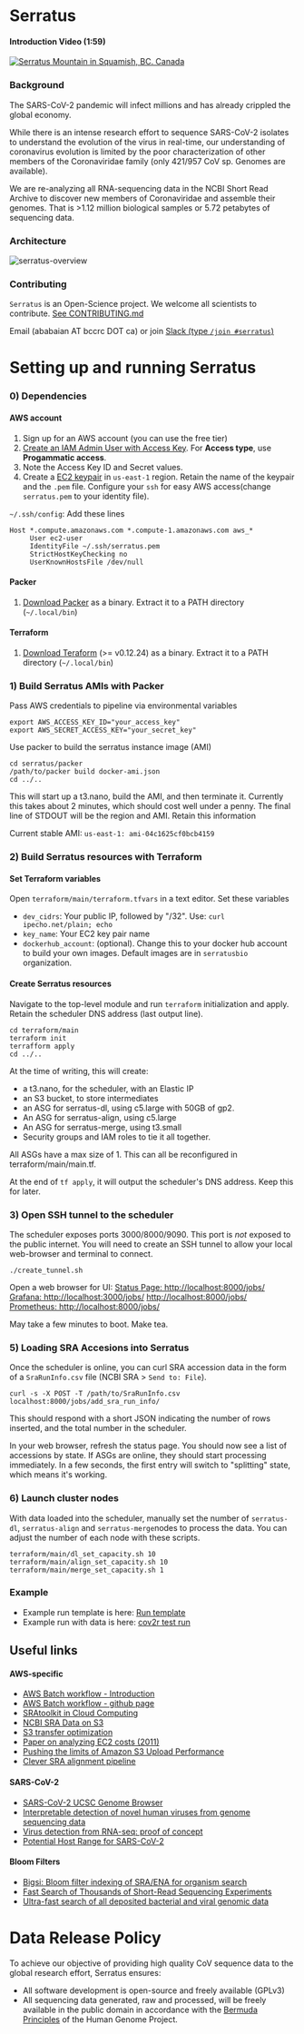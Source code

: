 # Serratus

#### Introduction Video (1:59)
[![Serratus Mountain in Squamish, BC. Canada](img/logo/splash_play.png)](https://youtu.be/MtZk7JEOzus)

### Background
The SARS-CoV-2 pandemic will infect millions and has already crippled the global economy. 

While there is an intense research effort to sequence SARS-CoV-2 isolates to understand the evolution of the virus in real-time, our understanding of coronavirus evolution is limited by the poor characterization of other members of the Coronaviridae family (only 421/957 CoV sp. Genomes are available).

We are re-analyzing all RNA-sequencing data in the NCBI Short Read Archive to discover new members of Coronaviridae and assemble their genomes. That is >1.12 million biological samples or 5.72 petabytes of sequencing data.

### Architecture
![serratus-overview](img/serratus_overview.png)

### Contributing
`Serratus` is an Open-Science project. We welcome all scientists to contribute. [See CONTRIBUTING.md](CONTRIBUTING.md)

Email (ababaian AT bccrc DOT ca) or join  [Slack (type `/join #serratus`)](https://join.slack.com/t/hackseq-rna/shared_invite/zt-dwdg5uw0-TTcfrFagariqKpOSU_d6wg)

# Setting up and running Serratus

### 0) Dependencies

#### AWS account

1. Sign up for an AWS account (you can use the free tier)
2. [Create an IAM Admin User with Access Key](https://docs.aws.amazon.com/IAM/latest/UserGuide/getting-started_create-admin-group.html). For **Access type**, use **Progammatic access**.
3. Note the Access Key ID and Secret values.
4. Create a [EC2 keypair](https://docs.aws.amazon.com/AWSEC2/latest/UserGuide/ec2-key-pairs.html#having-ec2-create-your-key-pair) in `us-east-1` region. Retain the name of the keypair and the `.pem` file. Configure your `ssh` for easy AWS access(change `serratus.pem` to your identity file).

`~/.ssh/config`: Add these lines
```
Host *.compute.amazonaws.com *.compute-1.amazonaws.com aws_*
     User ec2-user
     IdentityFile ~/.ssh/serratus.pem
     StrictHostKeyChecking no
     UserKnownHostsFile /dev/null
```

#### Packer

1. [Download Packer](https://packer.io/downloads.html) as a binary. Extract it to a PATH directory (`~/.local/bin`)

#### Terraform

1. [Download Teraform](https://www.terraform.io/downloads.html) (>= v0.12.24) as a binary. Extract it to a PATH directory (`~/.local/bin`)

### 1) Build Serratus AMIs with Packer

Pass AWS credentials to pipeline via environmental variables
```
export AWS_ACCESS_KEY_ID="your_access_key"
export AWS_SECRET_ACCESS_KEY="your_secret_key"
```

Use packer to build the serratus instance image (AMI)
```
cd serratus/packer
/path/to/packer build docker-ami.json
cd ../..
```

This will start up a t3.nano, build the AMI, and then terminate it.  Currently this takes about 2 minutes, which should cost well under a penny. The final line of STDOUT will be the region and AMI. Retain this information

Current stable AMI: `us-east-1: ami-04c1625cf0bcb4159`

###  2) Build Serratus resources with Terraform

#### Set Terraform variables

Open `terraform/main/terraform.tfvars` in a text editor. Set these variables
 * `dev_cidrs`: Your public IP, followed by "/32". Use: `curl ipecho.net/plain; echo`
 * `key_name`: Your EC2 key pair name
 * `dockerhub_account`: (optional). Change this to your docker hub account to build your own images. Default images are in `serratusbio` organization.


#### Create Serratus resources

Navigate to the top-level module and run `terraform` initialization and apply. Retain the scheduler DNS address (last output line).

```
cd terraform/main
terraform init
terrafform apply
cd ../..
```
At the time of writing, this will create:

  * a t3.nano, for the scheduler, with an Elastic IP
  * an S3 bucket, to store intermediates
  * an ASG for serratus-dl, using c5.large with 50GB of gp2.
  * An ASG for serratus-align, using c5.large
  * An ASG for serratus-merge, using t3.small
  * Security groups and IAM roles to tie it all together.

All ASGs have a max size of 1.  This can all be reconfigured in terraform/main/main.tf.

At the end of `tf apply`, it will output the scheduler's DNS address.  Keep this for later.

### 3) Open SSH tunnel to the scheduler

The scheduler exposes ports 3000/8000/9090.  This port is *not* exposed to the public internet. You will need to create an SSH tunnel to allow your local web-browser and terminal to connect.  

```
./create_tunnel.sh
```
Open a web browser for UI: [Status Page: http://localhost:8000/jobs/](http://localhost:8000/jobs/) [Grafana: http://localhost:3000/jobs/](http://localhost:8000/jobs/) [http://localhost:8000/jobs/](http://localhost:3000) [Prometheus: http://localhost:8000/jobs/](http://localhost:9090)

May take a few minutes to boot. Make tea.

### 5) Loading SRA Accesions into Serratus

Once the scheduler is online, you can curl SRA accession data in the form of a `SraRunInfo.csv` file (NCBI SRA > `Send to: File`).

```
curl -s -X POST -T /path/to/SraRunInfo.csv localhost:8000/jobs/add_sra_run_info/
```

This should respond with a short JSON indicating the number of rows inserted, and the total number in the scheduler.

In your web browser, refresh the status page.  You should now see a list of accessions by state. If ASGs are online, they should start processing immediately.  In a few seconds, the first entry will switch to "splitting" state, which means it's working.

### 6) Launch cluster nodes

With data loaded into the scheduler, manually set the number of `serratus-dl`, `serratus-align` and `serratus-merge`nodes to process the data. You can adjust the number of each node with these scripts.

```
terraform/main/dl_set_capacity.sh 10
terraform/main/align_set_capacity.sh 10
terraform/main/merge_set_capacity.sh 1
```

### Example
- Example run template is here: [Run template](notebook/200401_Run_template.ipynb)
- Example run with data is here: [cov2r test run](notebook/200423_Run_cov2r_pilot_test_data.ipynb)

## Useful links

#### AWS-specific
- [AWS Batch workflow - Introduction](https://aws.amazon.com/blogs/compute/building-high-throughput-genomics-batch-workflows-on-aws-introduction-part-1-of-4/)
- [AWS Batch workflow - github page](https://github.com/aws-samples/aws-batch-genomics)
- [SRAtoolkit in Cloud Computing](https://www.ncbi.nlm.nih.gov/sra/docs/sra-cloud/)
- [NCBI SRA Data on S3](https://registry.opendata.aws/ncbi-sra/)
- [S3 transfer optimization](https://docs.aws.amazon.com/cli/latest/topic/s3-config.html)
- [Paper on analyzing EC2 costs (2011)](https://journals.plos.org/plosone/article?id=10.1371/journal.pone.0026624)
- [Pushing the limits of Amazon S3 Upload Performance](https://improve.dk/pushing-the-limits-of-amazon-s3-upload-performance/)
- [Clever SRA alignment pipeline](https://github.com/FredHutch/sra-pipeline
)

#### SARS-CoV-2
- [SARS-CoV-2 UCSC Genome Browser](https://genome.ucsc.edu/cgi-bin/hgTracks?db=wuhCor1)
- [Interpretable detection of novel human viruses from genome sequencing data](https://www.biorxiv.org/content/10.1101/2020.01.29.925354v3.full.pdf)
- [Virus detection from RNA-seq: proof of concept](https://www.ncbi.nlm.nih.gov/pubmed/21603639)
- [Potential Host Range for SARS-CoV-2](https://www.biorxiv.org/content/10.1101/2020.04.22.046565v1)

#### Bloom Filters
- [Bigsi: Bloom filter indexing of SRA/ENA for organism search](https://github.com/phelimb/bigsi)
- [Fast Search of Thousands of Short-Read Sequencing Experiments](https://www.ncbi.nlm.nih.gov/pmc/articles/PMC4804353/)
- [Ultra-fast search of all deposited bacterial and viral genomic data](https://www.ncbi.nlm.nih.gov/pmc/articles/PMC6420049/)


# Data Release Policy
To achieve our objective of providing high quality CoV sequence data to the global research effort, Serratus ensures:
- All software development is open-source and freely available (GPLv3)
- All sequencing data generated, raw and processed, will be freely available in the public domain in accordance with the [Bermuda Principles](https://en.wikipedia.org/wiki/Bermuda_Principles) of the Human Genome Project.
